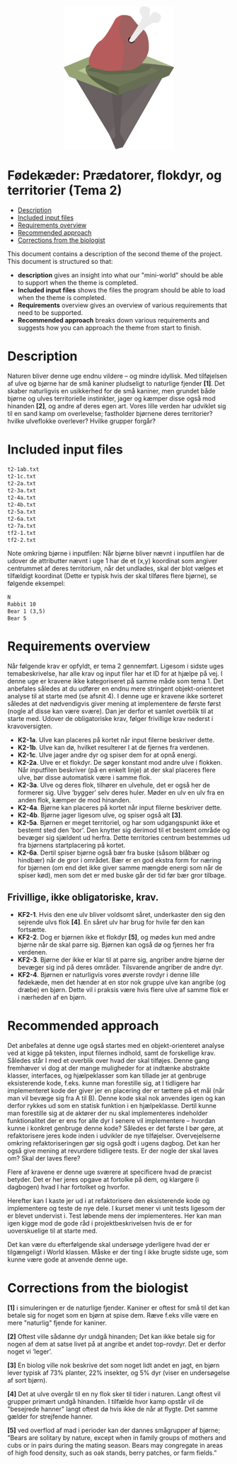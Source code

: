 <p align="center">
    <img width="250px" src="../../../images/theme-2.png"/>
</p>

# Fødekæder: Prædatorer, flokdyr, og territorier (Tema 2)

- [Description](#description)
- [Included input files](#included-input-files)
- [Requirements overview](#requirements-overview)
- [Recommended approach](#recommended-approach)
- [Corrections from the biologist](#corrections-from-the-biologist)

This document contains a description of the second theme of the project.
This document is structured so that:
- **description** gives an insight into what our "mini-world" should be able to support when the theme is completed.
- **Included input files** shows the files the program should be able to load when the theme is completed.
- **Requirements** overview gives an overview of various requirements that need to be supported.
- **Recommended approach** breaks down various requirements and suggests how you can approach the theme from start to finish.

# Description
Naturen bliver denne uge endnu vildere – og mindre idyllisk. Med tilføjelsen af ulve og bjørne har de små kaniner pludseligt to naturlige fjender **[1]**. Det skaber naturligvis en usikkerhed for de små kaniner, men grundet både bjørne og ulves territorielle instinkter, jager og kæmper disse også mod hinanden **[2]**, og andre af deres egen art. Vores lille verden har udviklet sig til en sand kamp om overlevelse; fastholder bjørnene deres territorier? hvilke ulveflokke overlever? Hvilke grupper forgår? 

# Included input files
```
t2-1ab.txt
t2-1c.txt
t2-2a.txt
t2-3a.txt
t2-4a.txt
t2-4b.txt
t2-5a.txt
t2-6a.txt
t2-7a.txt
tf2-1.txt
tf2-2.txt
```

Note omkring bjørne i inputfilen: Når bjørne bliver nævnt i inputfilen har de udover de attributter nævnt i uge 1 har de et (x,y) koordinat som angiver centrummet af deres territorium, når det undlades, skal der blot vælges et tilfældigt koordinat (Dette er typisk hvis der skal tilføres flere bjørne), se følgende eksempel:

```
N
Rabbit 10
Bear 1 (3,5)  
Bear 5
```

# Requirements overview
Når følgende krav er opfyldt, er tema 2 gennemført. Ligesom i sidste uges temabeskrivelse, har alle krav og input filer har et ID for at hjælpe på vej. I denne uge er kravene ikke kategoriseret på samme måde som tema 1. Det anbefales således at du udfører en endnu mere stringent objekt-orienteret analyse til at starte med (se afsnit 4). I denne uge er kravene ikke sorteret således at det nødvendigvis giver mening at implementere de første først (nogle af disse kan være svære). Dan jer derfor et samlet overblik til at starte med. Udover de obligatoriske krav, følger frivillige krav nederst i kravoversigten.

-	**K2-1a**. Ulve kan placeres på kortet når input filerne beskriver dette.
-	**K2-1b**. Ulve kan dø, hvilket resulterer I at de fjernes fra verdenen.
-	**K2-1c**. Ulve jager andre dyr og spiser dem for at opnå energi. 
-	**K2-2a**. Ulve er et flokdyr. De søger konstant mod andre ulve i flokken. Når inputfilen beskriver (på en enkelt linje) at der skal placeres flere ulve, bør disse automatisk være i samme flok.
-	**K2-3a**. Ulve og deres flok, tilhører en ulvehule, det er også her de formerer sig. Ulve ’bygger’ selv deres huler. Møder en ulv en ulv fra en anden flok, kæmper de mod hinanden. 
-	**K2-4a**. Bjørne kan placeres på kortet når input filerne beskriver dette. 
-	**K2-4b**. Bjørne jager ligesom ulve, og spiser også alt **[3]**. 
-	**K2-5a**. Bjørnen er meget territoriel, og har som udgangspunkt ikke et bestemt sted den ’bor’. Den knytter sig derimod til et bestemt område og bevæger sig sjældent ud herfra. Dette territories centrum bestemmes ud fra bjørnens startplacering på kortet.
-	**K2-6a**. Dertil spiser bjørne også bær fra buske (såsom blåbær og hindbær) når de gror i området. Bær er en god ekstra form for næring for bjørnen (om end det ikke giver samme mængde energi som når de spiser kød), men som det er med buske går der tid før bær gror tilbage. 


## Frivillige, ikke obligatoriske, krav.

-	**KF2-1**. Hvis den ene ulv bliver voldsomt såret, underkaster den sig den sejrende ulvs flok **[4]**. En såret ulv har brug for hvile før den kan fortsætte.
-	**KF2-2**. Dog er bjørnen ikke et flokdyr **[5]**, og mødes kun med andre bjørne når de skal parre sig. Bjørnen kan også dø og fjernes her fra verdenen.
-	**KF2-3**. Bjørne der ikke er klar til at parre sig, angriber andre bjørne der bevæger sig ind på deres områder. Tilsvarende angriber de andre dyr.
-	**KF2-4**. Bjørnen er naturligvis vores øverste rovdyr i denne lille fødekæde, men det hænder at en stor nok gruppe ulve kan angribe (og dræbe) en bjørn. Dette vil i praksis være hvis flere ulve af samme flok er i nærheden af en bjørn. 

# Recommended approach
Det anbefales at denne uge også startes med en objekt-orienteret analyse ved at kigge på teksten, input filernes indhold, samt de forskellige krav. Således står I med et overblik over hvad der skal tilføjes. Denne gang fremhæver vi dog at der mange muligheder for at indtænke abstrakte klasser, interfaces, og hjælpeklasser som kan tillade jer at genbruge eksisterende kode, f.eks. kunne man forestille sig, at I tidligere har implementeret kode der giver jer en placering der er tættere på et mål (når man vil bevæge sig fra A til B). Denne kode skal nok anvendes igen og kan derfor rykkes ud som en statisk funktion i en hjælpeklasse. Dertil kunne man forestille sig at de aktører der nu skal implementeres indeholder funktionalitet der er ens for alle dyr I senere vil implementere – hvordan kunne i konkret genbruge denne kode? Således er det første I bør gøre, at refaktorisere jeres kode inden i udvikler de nye tilføjelser. Overvejelserne omkring refaktoriseringen gør sig også godt i ugens dagbog. Det kan her også give mening at revurdere tidligere tests. Er der nogle der skal laves om? Skal der laves flere?

Flere af kravene er denne uge sværere at specificere hvad de præcist betyder. Det er her jeres opgave at fortolke på dem, og klargøre (i dagbogen) hvad I har fortolket og hvorfor.

Herefter kan I kaste jer ud i at refaktorisere den eksisterende kode og implementere og teste de nye dele. I kurset mener vi unit tests ligesom der er blevet undervist i. Test løbende mens der implementeres. Her kan man igen kigge mod de gode råd i projektbeskrivelsen hvis de er for uoverskuelige til at starte med. 

Det kan være du efterfølgende skal undersøge yderligere hvad der er tilgængeligt i World klassen. Måske er der ting I ikke brugte sidste uge, som kunne være gode at anvende denne uge.

# Corrections from the biologist

**[1]** i simuleringen er de naturlige fjender. Kaniner er oftest for små til det kan betale sig for noget som en bjørn at spise dem. Ræve f.eks ville være en mere "naturlig" fjende for kaniner.

**[2]** Oftest ville sådanne dyr undgå hinanden; Det kan ikke betale sig for nogen af dem at satse livet på at angribe et andet top-rovdyr. Det er derfor noget vi ’leger’.

**[3]** En biolog ville nok beskrive det som noget lidt andet en jagt, en bjørn lever typisk af 73% planter, 22% insekter, og 5% dyr (viser en undersøgelse af sort bjørn).

**[4]** Det at ulve overgår til en ny flok sker til tider i naturen. Langt oftest vil grupper primært undgå hinanden. I tilfælde hvor kamp opstår vil de "besejrede hanner" langt oftest dø hvis ikke de når at flygte. Det samme gælder for strejfende hanner.

**[5]** ved overflod af mad i perioder kan der dannes smågrupper af bjørne; ”Bears are solitary by nature, except when in family groups of mothers and cubs or in pairs during the mating season. Bears may congregate in areas of high food density, such as oak stands, berry patches, or farm fields.”


